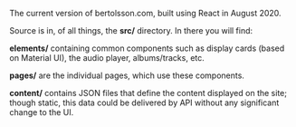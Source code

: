 The current version of bertolsson.com, built using React in August 2020.

Source is in, of all things, the **src/** directory.  In there you will find:

**elements/** containing common components such as display cards (based on Material UI), the audio player, albums/tracks, etc.

**pages/** are the individual pages, which use these components.

**content/** contains JSON files that define the content displayed on the site; though static, this data could be delivered by API without any significant change to the UI.


